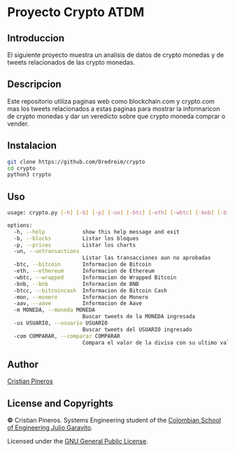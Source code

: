 # Proyecto Crypto ATDM

## Introduccion
El siguiente proyecto muestra un analisis de datos de crypto monedas y de tweets relacionados de las crypto monedas.

## Descripcion
Este repositorio utiliza paginas web como blockchain.com y crypto.com mas los tweets relacionados a estas paginas para mostrar la informaricon de crypto monedas y dar un veredicto sobre que crypto moneda comprar o vender.

## Instalacion

``` bash
git clone https://github.com/Oredreim/crypto
cd crypto
python3 crypto
```

## Uso

``` bash
usage: crypto.py [-h] [-b] [-p] [-un] [-btc] [-eth] [-wbtc] [-bnb] [-btcc] [-mon] [-aav] [-m MONEDA] [-us USUARIO] [-com COMPARAR]

options:
  -h, --help            show this help message and exit
  -b, --blocks          Listar los bloques
  -p, --prices          Listar los charts
  -un, --untransactions
                        Listar las transacciones aun no aprobadas
  -btc, --bitcoin       Informacion de Bitcoin
  -eth, --ethereum      Informacion de Ethereum
  -wbtc, --wrapped      Informacion de Wrapped Bitcoin
  -bnb, --bnb           Informacion de BNB
  -btcc, --bitcoincash  Informacion de Bitcoin Cash
  -mon, --monero        Informacion de Monero
  -aav, --aave          Informacion de Aave
  -m MONEDA, --moneda MONEDA
                        Buscar tweets de la MONEDA ingresada
  -us USUARIO, --usuario USUARIO
                        Buscar tweets del USUARIO ingresado
  -com COMPARAR, --comparar COMPARAR
                        Compara el valor de la divisa con su ultimo valor encontrado
```
## Author

[Cristian Pineros](https://github.com/Oredreim)

## License and Copyrights

**©** Cristian Pineros. Systems Engineering student of the [Colombian School of Engineering Julio Garavito](https://www.escuelaing.edu.co/es/).

Licensed under the [GNU General Public License](https://github.com/Oredreim/ieti-lab8/blob/main/LICENSE).

